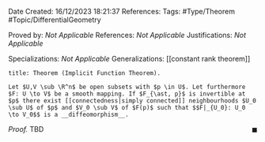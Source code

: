 <div class="topSpace"></div>

Date Created: 16/12/2023 18:21:37
References:
Tags: #Type/Theorem #Topic/DifferentialGeometry 

Proved by: <i>Not Applicable</i>
References: <i>Not Applicable</i>
Justifications: <i>Not Applicable</i>

Specializations: <i>Not Applicable</i>
Generalizations: [[constant rank theorem]]

``` ad-Theorem
title: Theorem (Implicit Function Theorem).

Let $U,V \sub \R^n$ be open subsets with $p \in U$. Let furthermore $F: U \to V$ be a smooth mapping. If $F_{\ast, p}$ is invertible at $p$ there exist [[connectedness|simply connected]] neighbourhoods $U_0 \sub U$ of $p$ and $V_0 \sub V$ of $F(p)$ such that $$F|_{U_0}: U_0 \to V_0$$ is a __diffeomorphism__. 
```

<i>Proof.</i> TBD<span style="float:right;">$\blacksquare$</span>
